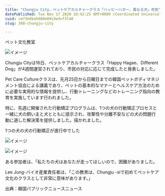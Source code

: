 ```yaml
---
title: "Chungju City、ペットケアカルチャークラス「ハッピーハガー、異なる犬」市民"
datePublished: Tue Nov 17 2020 10:42:25 GMT+0000 (Coordinated Universal Time)
cuid: cm73e0bah000e09i9edvf3l40
slug: 360-chungju-city

---
```



ペット文化教室

![イメージ](https://cdn.hashnode.com/res/hashnode/image/upload/v1739454007060/92b91e36-95ef-497f-b76e-b153770993e4.jpeg)

Chungju Cityは16日、ペットケアカルチャークラス「Happy Hagae、Different Dog」が4週間運営されており、市民の対応に応じて完成したと発表しました。

Pet Care Cultureクラスは、先月25日から日曜日までの韓国ペットボディマネジメント協会による講義であり、ペットの基本的なマナーとヘルスケア方法のために必要な実用的な情報を提供し、行動トレーニングなどのトレーニング指向の教育を実施しています行われました。

特に、先週に開催された行動矯正プログラムは、1つの犬の行動矯正プロセスと一緒に犬の飼い主と犬とともに提示され、攻撃性や分離不安などの犬の問題行動に適した解決策を提供しました。描かれました。

1つの犬の犬の行動矯正が進行中でした

![イメージ](https://cdn.hashnode.com/res/hashnode/image/upload/v1739454009525/5406591f-d546-4520-9e85-b3c798fcff21.jpeg)

![イメージ](https://cdn.hashnode.com/res/hashnode/image/upload/v1739454012224/f320036f-5659-4f90-905b-1b0ff8b92014.jpeg)

ある参加者は、「私たちの犬はあなたが走ってほしいので、困難がありました。

Lee Jung-バイオ産業責任者は、「この教育は、Chungju -siで初めてペットケア文化のクラスとして非常に意味があります。」

出典：韓国パブリックニュースニュース